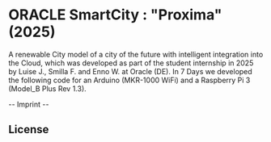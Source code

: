 # ORACLE SmartCity : "Proxima" (2025)

A renewable City model of a city of the future with intelligent integration into the Cloud, which was developed as part of the student internship in 2025 by Luise J., Smilla F. and Enno W. at Oracle (DE). In 7 Days we developed the following code for an Arduino (MKR-1000 WiFi) and a Raspberry Pi 3 (Model_B Plus Rev 1.3). 

 -- Imprint --

## License
